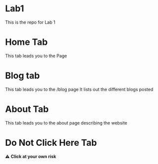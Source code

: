 # Lab1
This is the repo for Lab 1
# Home Tab
This tab leads you to the Page
# Blog tab
This tab leads you to the /blog page It lists out the different blogs posted
# About Tab
This tab leads you to the about page describing the website
# Do Not Click Here Tab
:warning: **Click at your own risk**



